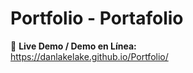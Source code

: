 # Portfolio - Portafolio

🔗 **Live Demo / Demo en Línea:**\
https://danlakelake.github.io/Portfolio/
